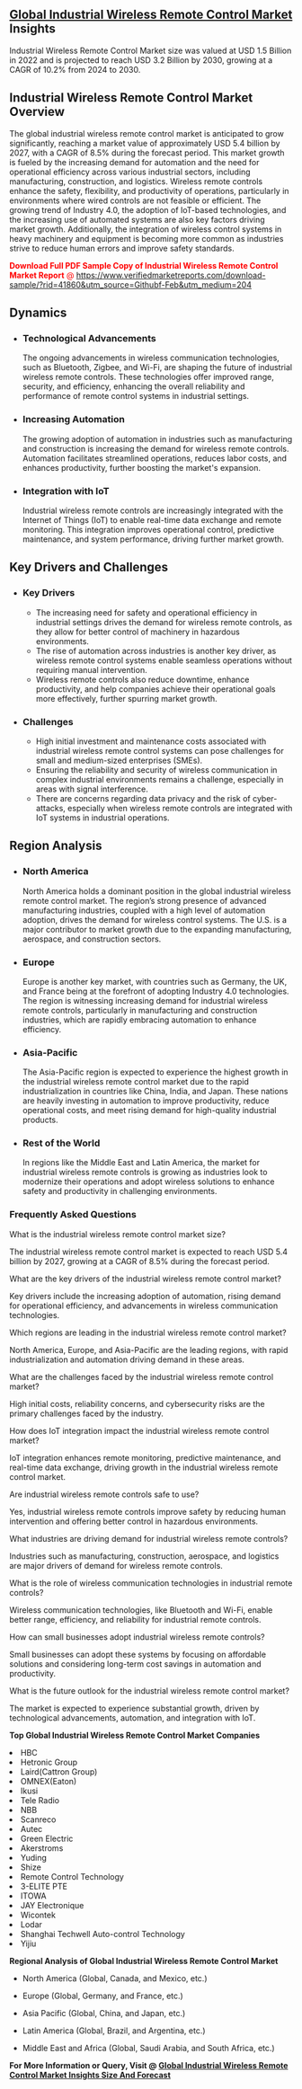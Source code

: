 <h2><a href="https://www.verifiedmarketreports.com/download-sample/?rid=41860&amp;utm_source=Githubf&amp;utm_medium=204" target="_blank">Global Industrial Wireless Remote Control Market</a> Insights</h2><p>Industrial Wireless Remote Control Market size was valued at USD 1.5 Billion in 2022 and is projected to reach USD 3.2 Billion by 2030, growing at a CAGR of 10.2% from 2024 to 2030.</p><p> <h2>Industrial Wireless Remote Control Market Overview</h2> <p>The global industrial wireless remote control market is anticipated to grow significantly, reaching a market value of approximately USD 5.4 billion by 2027, with a CAGR of 8.5% during the forecast period. This market growth is fueled by the increasing demand for automation and the need for operational efficiency across various industrial sectors, including manufacturing, construction, and logistics. Wireless remote controls enhance the safety, flexibility, and productivity of operations, particularly in environments where wired controls are not feasible or efficient. The growing trend of Industry 4.0, the adoption of IoT-based technologies, and the increasing use of automated systems are also key factors driving market growth. Additionally, the integration of wireless control systems in heavy machinery and equipment is becoming more common as industries strive to reduce human errors and improve safety standards.</p> <p><p><span class=""><span style="color: #ff0000;"><strong>Download Full PDF Sample Copy of Industrial Wireless Remote Control Market Report</strong> @ </span><a href="https://www.verifiedmarketreports.com/download-sample/?rid=41860&amp;utm_source=Githubf-Feb&amp;utm_medium=204" target="_blank">https://www.verifiedmarketreports.com/download-sample/?rid=41860&amp;utm_source=Githubf-Feb&amp;utm_medium=204</a></span></p></p> <h2>Dynamics</h2> <ul> <li><h3>Technological Advancements</h3> The ongoing advancements in wireless communication technologies, such as Bluetooth, Zigbee, and Wi-Fi, are shaping the future of industrial wireless remote controls. These technologies offer improved range, security, and efficiency, enhancing the overall reliability and performance of remote control systems in industrial settings.</li> <li><h3>Increasing Automation</h3> The growing adoption of automation in industries such as manufacturing and construction is increasing the demand for wireless remote controls. Automation facilitates streamlined operations, reduces labor costs, and enhances productivity, further boosting the market's expansion.</li> <li><h3>Integration with IoT</h3> Industrial wireless remote controls are increasingly integrated with the Internet of Things (IoT) to enable real-time data exchange and remote monitoring. This integration improves operational control, predictive maintenance, and system performance, driving further market growth.</li> </ul> <h2>Key Drivers and Challenges</h2> <ul> <li><h3>Key Drivers</h3> <ul> <li>The increasing need for safety and operational efficiency in industrial settings drives the demand for wireless remote controls, as they allow for better control of machinery in hazardous environments.</li> <li>The rise of automation across industries is another key driver, as wireless remote control systems enable seamless operations without requiring manual intervention.</li> <li>Wireless remote controls also reduce downtime, enhance productivity, and help companies achieve their operational goals more effectively, further spurring market growth.</li> </ul> </li> <li><h3>Challenges</h3> <ul> <li>High initial investment and maintenance costs associated with industrial wireless remote control systems can pose challenges for small and medium-sized enterprises (SMEs).</li> <li>Ensuring the reliability and security of wireless communication in complex industrial environments remains a challenge, especially in areas with signal interference.</li> <li>There are concerns regarding data privacy and the risk of cyber-attacks, especially when wireless remote controls are integrated with IoT systems in industrial operations.</li> </ul> </li> </ul> <h2>Region Analysis</h2> <ul> <li><h3>North America</h3> North America holds a dominant position in the global industrial wireless remote control market. The region’s strong presence of advanced manufacturing industries, coupled with a high level of automation adoption, drives the demand for wireless control systems. The U.S. is a major contributor to market growth due to the expanding manufacturing, aerospace, and construction sectors.</li> <li><h3>Europe</h3> Europe is another key market, with countries such as Germany, the UK, and France being at the forefront of adopting Industry 4.0 technologies. The region is witnessing increasing demand for industrial wireless remote controls, particularly in manufacturing and construction industries, which are rapidly embracing automation to enhance efficiency.</li> <li><h3>Asia-Pacific</h3> The Asia-Pacific region is expected to experience the highest growth in the industrial wireless remote control market due to the rapid industrialization in countries like China, India, and Japan. These nations are heavily investing in automation to improve productivity, reduce operational costs, and meet rising demand for high-quality industrial products.</li> <li><h3>Rest of the World</h3> In regions like the Middle East and Latin America, the market for industrial wireless remote controls is growing as industries look to modernize their operations and adopt wireless solutions to enhance safety and productivity in challenging environments.</li> </ul> <h3>Frequently Asked Questions</h3> <p>What is the industrial wireless remote control market size?</p> <p>The industrial wireless remote control market is expected to reach USD 5.4 billion by 2027, growing at a CAGR of 8.5% during the forecast period.</p> <p>What are the key drivers of the industrial wireless remote control market?</p> <p>Key drivers include the increasing adoption of automation, rising demand for operational efficiency, and advancements in wireless communication technologies.</p> <p>Which regions are leading in the industrial wireless remote control market?</p> <p>North America, Europe, and Asia-Pacific are the leading regions, with rapid industrialization and automation driving demand in these areas.</p> <p>What are the challenges faced by the industrial wireless remote control market?</p> <p>High initial costs, reliability concerns, and cybersecurity risks are the primary challenges faced by the industry.</p> <p>How does IoT integration impact the industrial wireless remote control market?</p> <p>IoT integration enhances remote monitoring, predictive maintenance, and real-time data exchange, driving growth in the industrial wireless remote control market.</p> <p>Are industrial wireless remote controls safe to use?</p> <p>Yes, industrial wireless remote controls improve safety by reducing human intervention and offering better control in hazardous environments.</p> <p>What industries are driving demand for industrial wireless remote controls?</p> <p>Industries such as manufacturing, construction, aerospace, and logistics are major drivers of demand for wireless remote controls.</p> <p>What is the role of wireless communication technologies in industrial remote controls?</p> <p>Wireless communication technologies, like Bluetooth and Wi-Fi, enable better range, efficiency, and reliability for industrial remote controls.</p> <p>How can small businesses adopt industrial wireless remote controls?</p> <p>Small businesses can adopt these systems by focusing on affordable solutions and considering long-term cost savings in automation and productivity.</p> <p>What is the future outlook for the industrial wireless remote control market?</p> <p>The market is expected to experience substantial growth, driven by technological advancements, automation, and integration with IoT.</p> </p><p><strong>Top Global Industrial Wireless Remote Control Market Companies</strong></p><div data-test-id=""><p><li>HBC</li><li> Hetronic Group</li><li> Laird(Cattron Group)</li><li> OMNEX(Eaton)</li><li> Ikusi</li><li> Tele Radio</li><li> NBB</li><li> Scanreco</li><li> Autec</li><li> Green Electric</li><li> Akerstroms</li><li> Yuding</li><li> Shize</li><li> Remote Control Technology</li><li> 3-ELITE PTE</li><li> ITOWA</li><li> JAY Electronique</li><li> Wicontek</li><li> Lodar</li><li> Shanghai Techwell Auto-control Technology</li><li> Yijiu</li></p><div><strong>Regional Analysis of&nbsp;Global Industrial Wireless Remote Control Market</strong></div><ul><li dir="ltr"><p dir="ltr">North America&nbsp;(Global, Canada, and Mexico, etc.)</p></li><li dir="ltr"><p dir="ltr">Europe (Global, Germany, and France, etc.)</p></li><li dir="ltr"><p dir="ltr">Asia Pacific&nbsp;(Global, China, and Japan, etc.)</p></li><li dir="ltr"><p dir="ltr">Latin America&nbsp;(Global, Brazil, and Argentina, etc.)</p></li><li dir="ltr">Middle East and Africa&nbsp;(Global, Saudi Arabia, and South Africa, etc.)</li></ul><p><strong>For More Information or Query, Visit @&nbsp;</strong><strong><a href="https://www.verifiedmarketreports.com/product/global-industrial-wireless-remote-control-market-2019-by-manufacturers-regions-type-and-application-forecast-to-2024/?utm_source=Githubf&amp;utm_medium=204" target="_blank">Global Industrial Wireless Remote Control Market Insights Size And Forecast</a></strong></p></div>
